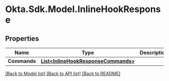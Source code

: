 # Okta.Sdk.Model.InlineHookResponse

## Properties

Name | Type | Description | Notes
------------ | ------------- | ------------- | -------------
**Commands** | [**List&lt;InlineHookResponseCommands&gt;**](InlineHookResponseCommands.md) |  | [optional] 

[[Back to Model list]](../README.md#documentation-for-models) [[Back to API list]](../README.md#documentation-for-api-endpoints) [[Back to README]](../README.md)


